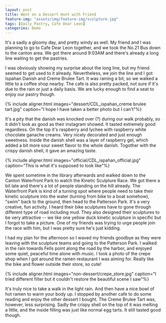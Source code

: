 ```yaml
---
layout: post
title: Went on a Dessert Hunt with Friend
feature-img: "assets/img/feature-img/sculpture.jpg"
tags: [Daily Pastry, Cafe Dear Leon]
categories: Demo
---
```


It's a sadly a gloomy day, and pretty windy as well. My friend and I was planning to go to Cafe Dear Leon together, and we took the No.21 Bus down to the canton area. We got there around 9:03AM and there's already a long line waiting to get the pastries.

I was obviously showing my surprise about the long line, but my friend seemed to get used to it already. Nevertheless, we join the line and I got Ispahan Danish and Creme Brulee Tart. It was raining a bit, so we walked a little to a coffee shop nearby. The cafe is also pretty packed, not sure if it's due to the rain or just a daily basis. We are lucky enough to find a seat to enjoy our pastry though.

{% include aligner.html images="dessert/CDL_ispahan_creme brulee tart.jpg" caption="I hope I have taken a better photo but I can't"%}

It's a pity that the danish was knocked over (?) during our walk probably, so it didn't look as good as their instagram showed. It tasted extremely good regardless. On the top it's raspberry and lychee with raspberry white chocolate ganache creams. Very nicely decorated and just enough sweetness. Inside the danish shell was a layer of raspberry gel, which added a bit more sour sweet flavor to the whole danish. Togother with the crispy danish shell, it gave an amazing taste.

{% include aligner.html images="official/CDL_ispahan_official.jpg" caption="This is what it's supposed to look like"%}

We spent sometime in the library afterwards and walked down to the Canton Waterfront Park to watch the Kinetic Sculpture Race. We got there a bit late and there's a lot of people standing on the hill already. The Waterfront Park is kind of a turning spot where people need to take their kinetic sculpture into the water (turning from bike to a boat somehow), "swim" back to the ground, then head to the Patterson Park. It's a very creative, fun activity. I heard their bike sculptures have to gone through different type of road including mud. They also designed their sculptures to be very attractive -- we like one yellow duck kinetic sculpture in specific but I forgot to take a picture. One of my friends was trying to urge people join the race with him, but I was pretty sure he's just kidding.

I had my plan for the afternoon so I waved my friends goodbye as they were leaving with the sculpture teams and going to the Patterson Park. I walked in the rain towards Fells point along the road by the harbor, and enjoyed some quiet, peaceful time alone with music. I took a photo of the crepe shop when I got around the ramen restaurant I was aiming for. Really like the bike and flower outside their store, so cute!

{% include aligner.html images="non-dessert/crepe_store.jpg" caption="I tried different filter but it couldn't restore the beautiful scene I saw"%}

It's truly nice to take a walk in the light rain. And then have a nice bowl of hot ramen to warm your body up. I stopped by another cafe to do some reading and enjoy the other dessert I bought. The Creme Brulee Tart was, however, less surprising. Sadly the crispy shell on the top of it was melting a little, and the inside filling was just like normal egg tarts. It still tasted good though.